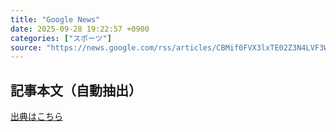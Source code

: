 ```yaml
---
title: "Google News"
date: 2025-09-28 19:22:57 +0900
categories: ["スポーツ"]
source: "https://news.google.com/rss/articles/CBMif0FVX3lxTE02Z3N4LVF3WUEyMTM0Y2ZhdXQ3YnVySWdMd2xyWXFta3dKS1FyWl9QLWFuZHU3X3NTZXQxeno3OGItYU9jV3dkaEdSaDNpaDhBNXpwenN2ak1UMHRwSEF3bnVxVHpzd0NmVU1WTU16YWJmdWR5cU9TMEtGTkVHNjg?oc=5"
---
```


## 記事本文（自動抽出）
<body class="y0K44d EA71Tc" id="readabilityBody"></body>

[出典はこちら](https://news.google.com/rss/articles/CBMif0FVX3lxTE02Z3N4LVF3WUEyMTM0Y2ZhdXQ3YnVySWdMd2xyWXFta3dKS1FyWl9QLWFuZHU3X3NTZXQxeno3OGItYU9jV3dkaEdSaDNpaDhBNXpwenN2ak1UMHRwSEF3bnVxVHpzd0NmVU1WTU16YWJmdWR5cU9TMEtGTkVHNjg?oc=5)
